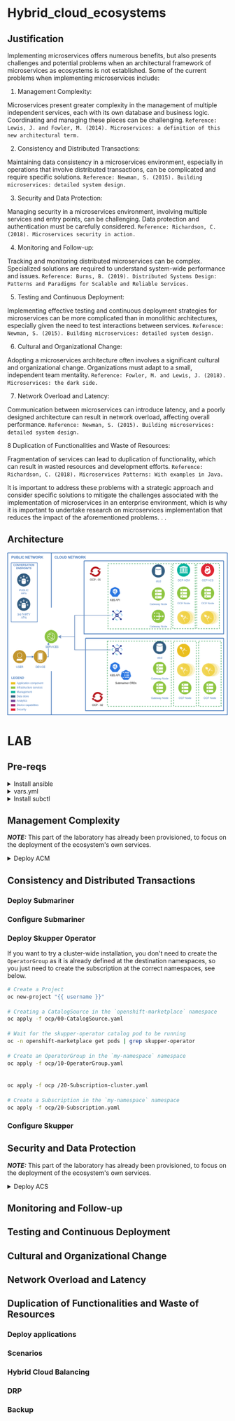 # Hybrid_cloud_ecosystems

## Justification

Implementing microservices offers numerous benefits, but also presents challenges and potential problems when an architectural framework of microservices as ecosystems is not established.
Some of the current problems when implementing microservices include:

1. Management Complexity:

Microservices present greater complexity in the management of multiple independent services, each with its own database and business logic. Coordinating and managing these pieces can be challenging.
`Reference: Lewis, J. and Fowler, M. (2014). Microservices: a definition of this new architectural term.`

2. Consistency and Distributed Transactions:

Maintaining data consistency in a microservices environment, especially in operations that involve distributed transactions, can be complicated and require specific solutions.
`Reference: Newman, S. (2015). Building microservices: detailed system design.`

3. Security and Data Protection:

Managing security in a microservices environment, involving multiple services and entry points, can be challenging. Data protection and authentication must be carefully considered.
`Reference: Richardson, C. (2018). Microservices security in action.`

4. Monitoring and Follow-up:

Tracking and monitoring distributed microservices can be complex. Specialized solutions are required to understand system-wide performance and issues.
`Reference: Burns, B. (2019). Distributed Systems Design: Patterns and Paradigms for Scalable and Reliable Services.`

5. Testing and Continuous Deployment:


Implementing effective testing and continuous deployment strategies for microservices can be more complicated than in monolithic architectures, especially given the need to test interactions between services.
`Reference: Newman, S. (2015). Building microservices: detailed system design.`

6. Cultural and Organizational Change:

Adopting a microservices architecture often involves a significant cultural and organizational change. Organizations must adapt to a small, independent team mentality.
`Reference: Fowler, M. and Lewis, J. (2018). Microservices: the dark side.`

7. Network Overload and Latency:

Communication between microservices can introduce latency, and a poorly designed architecture can result in network overload, affecting overall performance.
`Reference: Newman, S. (2015). Building microservices: detailed system design.`

8 Duplication of Functionalities and Waste of Resources:

Fragmentation of services can lead to duplication of functionality, which can result in wasted resources and development efforts.
`Reference: Richardson, C. (2018). Microservices Patterns: With examples in Java.`

It is important to address these problems with a strategic approach and consider specific solutions to mitigate the challenges associated with the implementation of microservices in an enterprise environment, which is why it is important to undertake research on microservices implementation that reduces the impact of the aforementioned problems. . .

## Architecture

![Open Hybrid Ecosystems](./images/hybrid-microservices-ecosystems.png)

# LAB

## Pre-reqs

<details>
<summary> Install ansible </summary>

```sh
sudo dnf install -y ansible
```

</details>
<details>
<summary> vars.yml</summary>

```vars.yml
username: {{ user }}
subctl-cli-url: "https://get.submariner.io"
submariner-path: "$PATH:~/.local/bin"
```
</details>
<details>

<summary> Install subctl </summary>

Download the subctl binary and make it available on your PATH.

```sh
sudo dnf install -y ansible
ansible-playbook submariner/submariner-install.yml
```
</details>

## Management Complexity

**_NOTE:_** This part of the laboratory has already been provisioned, to focus on the deployment of the ecosystem's own services.

<details>
<summary> Deploy ACM </summary>

You can use either the OpenShift 4 web console's built-in OperatorHub or the OpenShift CLI to install ACM. The installation breaks down to six steps:

1. Prepare the environment for the ACM installation.
2. Create a new OpenShift project and namespace.
3. Create an image-pull secret.
4. Install ACM and subscribe to the ACM Operator group.
5. Create the MultiClusterHub resource.
6. Verify the ACM installation.

We will use the OpenShift command line for the first several steps; . then, I will show you how to use either the command line or the OpenShift 4 web console.

```vars.yml
ansible-playbook lab-deployment.yml --tags acm
```
</details>

## Consistency and Distributed Transactions

### Deploy Submariner

### Configure Submariner

### Deploy Skupper Operator

If you want to try a cluster-wide installation, you don't need to create the `OperatorGroup` as it is already defined at the destination namespaces, so you just need to create the subscription at the correct namespaces, see below.

```sh
# Create a Project
oc new-project "{{ username }}"

# Creating a CatalogSource in the `openshift-marketplace` namespace
oc apply -f ocp/00-CatalogSource.yaml

# Wait for the skupper-operator catalog pod to be running
oc -n openshift-marketplace get pods | grep skupper-operator

# Create an OperatorGroup in the `my-namespace` namespace
oc apply -f ocp/10-OperatorGroup.yaml


oc apply -f ocp /20-Subscription-cluster.yaml

# Create a Subscription in the `my-namespace` namespace
oc apply -f ocp/20-Subscription.yaml
```

### Configure Skupper

## Security and Data Protection

**_NOTE:_** This part of the laboratory has already been provisioned, to focus on the deployment of the ecosystem's own services.

<details>
<summary> Deploy ACS </summary>

When RHACM is available, you can create RHACM policies to deploy RHACS to your cluster fleet. This approach ensures that all fleet clusters are protected by RHACS.

To implement RHACS, you must create two policies in RHACM, one for centralized services and one for protected cluster services. The policy to install centralized services must be applied to the hub cluster. The policy for installing protected cluster services must be applied to the clusters that you want RHACS to protect. You can achieve this separation by using a clusterSelector parameter of the PlacementRule object.

```vars.yml
ansible-playbook lab-deployment.yml --tags acs
```
</details>

## Monitoring and Follow-up
## Testing and Continuous Deployment
## Cultural and Organizational Change
## Network Overload and Latency
## Duplication of Functionalities and Waste of Resources

### Deploy applications

### Scenarios

### Hybrid Cloud Balancing

### DRP

### Backup

